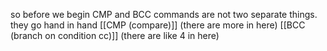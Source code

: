 so before we begin CMP and BCC commands are not two separate things. they go hand in hand 
[[CMP (compare)]] (there are more in here)
[[BCC (branch on condition cc)]] (there are like 4 in here)

